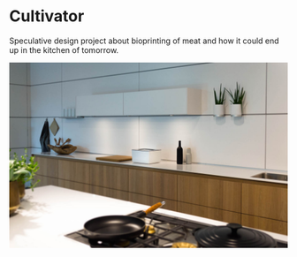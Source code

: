 # Cultivator
Speculative design project about bioprinting of meat and how it could end up in the kitchen of tomorrow.

![bulthaupFull](https://github.com/aaronabentheuer/Cultivator/blob/master/Images/BulthaupFull.jpg)
